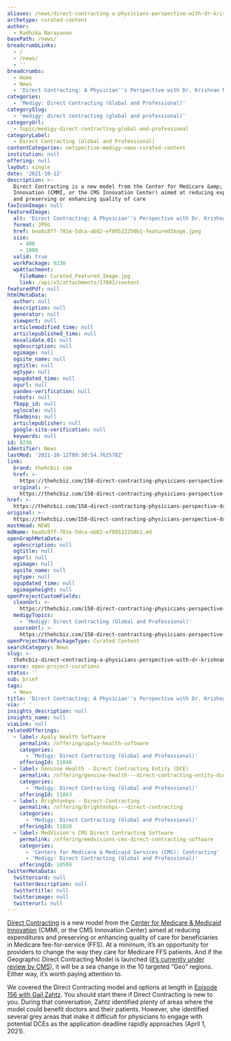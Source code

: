 ```yaml
---
aliases: /news/direct-contracting-a-physicians-perspective-with-dr-krishnan-narasimhan
archetype: curated-content
author:
  - Radhika Narayanan
basePath: /news/
breadcrumbLinks:
  - /
  - /news/
  - ''
breadcrumbs:
  - Home
  - News
  - 'Direct Contracting: A Physician''s Perspective with Dr. Krishnan Narasimhan'
categories:
  - 'Medigy: Direct Contracting (Global and Professional)'
categorySlug:
  - 'medigy: direct contracting (global and professional)'
categoryUrl:
  - topic/medigy-direct-contracting-global-and-professional
categoryLabel:
  - Direct Contracting (Global and Professional)
contentCategories: netspective-medigy-news-curated-content
institution: null
offering: null
layOut: single
date: '2021-10-12'
description: >-
  Direct Contracting is a new model from the Center for Medicare &amp; Medicaid
  Innovation (CMMI, or the CMS Innovation Center) aimed at reducing expenditures
  and preserving or enhancing quality of care
favIconImage: null
featuredImage:
  alt: 'Direct Contracting: A Physician''s Perspective with Dr. Krishnan Narasimhan'
  format: JPEG
  href: bea8c8ff-781e-5dca-ab82-ef89522250b1-featuredImage.jpeg
  size:
    - 400
    - 1000
  valid: true
  workPackage: 8236
  wpAttachment:
    fileName: Curated_Featured_Image.jpg
    link: /api/v3/attachments/17882/content
featuredPdf: null
htmlMetaData:
  author: null
  description: null
  generator: null
  viewport: null
  articlemodified_time: null
  articlepublished_time: null
  msvalidate.01: null
  ogdescription: null
  ogimage: null
  ogsite_name: null
  ogtitle: null
  ogtype: null
  ogupdated_time: null
  ogurl: null
  yandex-verification: null
  robots: null
  fbapp_id: null
  oglocale: null
  fbadmins: null
  articlepublisher: null
  google-site-verification: null
  keywords: null
id: 8236
identifier: News
lastMod: '2021-10-12T09:30:54.762578Z'
link:
  brand: thehcbiz.com
  href: >-
    https://thehcbiz.com/158-direct-contracting-physicians-perspective-dr-krishnan-narasimhan/
  original: >-
    https://thehcbiz.com/158-direct-contracting-physicians-perspective-dr-krishnan-narasimhan/
href: >-
  https://thehcbiz.com/158-direct-contracting-physicians-perspective-dr-krishnan-narasimhan/
original: >-
  https://thehcbiz.com/158-direct-contracting-physicians-perspective-dr-krishnan-narasimhan/
mastHead: NEWS
mdName: bea8c8ff-781e-5dca-ab82-ef89522250b1.md
openGraphMetaData:
  ogdescription: null
  ogtitle: null
  ogurl: null
  ogimage: null
  ogsite_name: null
  ogtype: null
  ogupdated_time: null
  ogimageheight: null
openProjectCustomFields:
  cleanUrl: >-
    https://thehcbiz.com/158-direct-contracting-physicians-perspective-dr-krishnan-narasimhan/
  medigyTopics:
    - 'Medigy: Direct Contracting (Global and Professional)'
  sourceUrl: >-
    https://thehcbiz.com/158-direct-contracting-physicians-perspective-dr-krishnan-narasimhan/
openProjectWorkPackageType: Curated Content
searchCategory: News
slug: >-
  thehcbiz-direct-contracting-a-physicians-perspective-with-dr-krishnan-narasimhan
source: open-project-curations
status: ''
sub: brief
tags:
  - News
title: 'Direct Contracting: A Physician''s Perspective with Dr. Krishnan Narasimhan'
via: ' '
insights_description: null
insights_name: null
viaLink: null
relatedOfferings:
  - label: Apaly Health Software
    permalink: /offering/apaly-health-software
    categories:
      - 'Medigy: Direct Contracting (Global and Professional)'
    offeringId: 11846
  - label: Genuine Health - Direct Contracting Entity (DCE)
    permalink: /offering/genuine-health---direct-contracting-entity-dce
    categories:
      - 'Medigy: Direct Contracting (Global and Professional)'
    offeringId: 11843
  - label: Brightonhps - Direct-Contracting
    permalink: /offering/brightonhps---direct-contracting
    categories:
      - 'Medigy: Direct Contracting (Global and Professional)'
    offeringId: 11820
  - label: MedVision's CMS Direct Contracting Software
    permalink: /offering/medvisions-cms-direct-contracting-software
    categories:
      - 'Centers for Medicare & Medicaid Services (CMS): Contracting'
      - 'Medigy: Direct Contracting (Global and Professional)'
    offeringId: 10599
twitterMetaData:
  twittercard: null
  twitterdescription: null
  twittertitle: null
  twitterimage: null
  twitterurl: null
---
```

<p><a href="https://thehcbiz.com/156-direct-contracting-overview-gail-zahtz/">Direct Contracting</a> is a new model from the <a href="https://innovation.cms.gov/">Center for Medicare &amp; Medicaid Innovation</a> (CMMI, or the CMS Innovation Center) aimed at reducing expenditures and preserving or enhancing quality of care for beneficiaries in Medicare fee-for-service (FFS). At a minimum, it’s an opportunity for providers to change the way they care for Medicare FFS patients. And if the Geographic Direct Contracting Model is launched (<a href="https://www.fiercehealthcare.com/payer/cms-pushes-pause-controversial-geographic-direct-contracting-model">it’s currently under review by CMS</a>), it will be a sea change in the 10 targeted “Geo” regions. Either way, it’s worth paying attention to.</p><p>We covered the Direct Contracting model and options at length in <a href="https://thehcbiz.com/156-direct-contracting-overview-gail-zahtz/">Episode 156 with Gail Zahtz</a>. You should start there if Direct Contracting is new to you. During that conversation, Zahtz identified plenty of areas where the model could benefit doctors and their patients. However, she identified several grey areas that make it difficult for physicians to engage with potential DCEs as the application deadline rapidly approaches (April 1, 2021).</p>
